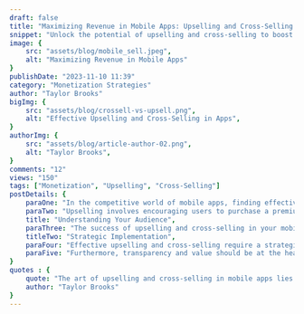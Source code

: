 ```yaml
---
draft: false
title: "Maximizing Revenue in Mobile Apps: Upselling and Cross-Selling Strategies"
snippet: "Unlock the potential of upselling and cross-selling to boost your mobile app's revenue. Learn the strategies that top developers use to increase sales without alienating users."
image: {
    src: "assets/blog/mobile_sell.jpeg",
    alt: "Maximizing Revenue in Mobile Apps"
}
publishDate: "2023-11-10 11:39"
category: "Monetization Strategies"
author: "Taylor Brooks"
bigImg: {
    src: "assets/blog/crossell-vs-upsell.png",
    alt: "Effective Upselling and Cross-Selling in Apps",
}
authorImg: {
    src: "assets/blog/article-author-02.png",
    alt: "Taylor Brooks",
}
comments: "12"
views: "150"
tags: ["Monetization", "Upselling", "Cross-Selling"]
postDetails: {
    paraOne: "In the competitive world of mobile apps, finding effective ways to increase revenue without compromising the user experience is paramount. Upselling and cross-selling, when done correctly, can significantly enhance your app’s profitability. This guide outlines key strategies for implementing these techniques in a way that feels natural and adds value for your users.",
    paraTwo: "Upselling involves encouraging users to purchase a premium version of the app or additional features that enhance its functionality. Cross-selling, on the other hand, refers to suggesting complementary products or services that users might also find useful. Both strategies rely on understanding your users' needs and behavior patterns.",
    title: "Understanding Your Audience",
    paraThree: "The success of upselling and cross-selling in your mobile app hinges on deep user engagement analysis. By leveraging data analytics, you can identify the right moment and the right offer for each user segment, thereby increasing the likelihood of conversion without disrupting the user experience.",
    titleTwo: "Strategic Implementation",
    paraFour: "Effective upselling and cross-selling require a strategic approach. Timing is everything—introduce these offers when users are most engaged or have just achieved a milestone within the app. Personalization is also key; tailor your offers to match the user’s interaction history and preferences.",
    paraFive: "Furthermore, transparency and value should be at the heart of your upselling and cross-selling efforts. Users are more likely to respond positively when they understand the benefits of the premium offering and how it surpasses the free version. Clear communication and demonstrating value are crucial."
}
quotes : {
    quote: "The art of upselling and cross-selling in mobile apps lies in enhancing the user journey, not interrupting it. By providing timely, relevant offers, you can unlock new revenue streams while enriching the user experience.",
    author: "Taylor Brooks"
}
---
```

